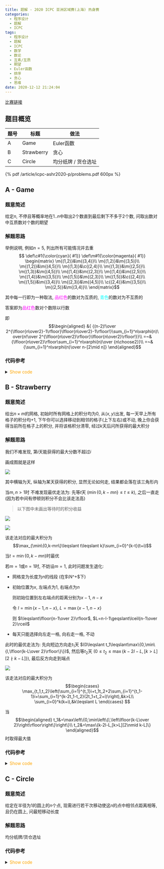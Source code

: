 ```yaml
---
title: 题解 - 2020 ICPC 亚洲区域赛(上海) 热身赛
categories:
  - 程序设计
  - 题解
  - ICPC
tags:
  - 程序设计
  - 题解
  - ICPC
  - 数学
  - 数论
  - 互素/互质
  - 期望
  - Euler函数
  - 排序
  - 贪心
  - 思维
date: 2020-12-12 21:24:04
---
```

[比赛链接](https://ac.nowcoder.com/acm/contest/9731)

<!-- more -->

## 题目概览

| 题号 | 标题       | 做法                |
| ---- | ---------- | ------------------- |
| A    | Game       | Euler函数           |
| B    | Strawberry | 贪心                |
| C    | Circle     | 均分纸牌 / 货仓选址 |

<!-- [官方题解](official_solutions.zip) -->

{% pdf /article/icpc-ashr2020-p/problems.pdf 600px %}

## A - Game

### 题意简述

给定$n$, 不停且等概率地在$1..n$中取出$2$个数直到最后剩下不多于$2$个数, 问取出数对中互质数对个数的期望

### 解题思路

举例说明, 例如$n=5$, 列出所有可能情况并去重
$$
\def\c#1{\color{cyan}{ #1}}
\def\m#1{\color{magenta}{ #1}}
\begin{matrix}
  \m{(1,2)}&\m{(3,4)}\\
  \m{(1,2)}&\m{(3,5)}\\
  \m{(1,2)}&\m{(4,5)}\\
  \m{(1,3)}&\c{(2,4)}\\
  \m{(1,3)}&\m{(2,5)}\\
  \m{(1,3)}&\m{(4,5)}\\
  \m{(1,4)}&\m{(2,3)}\\
  \m{(1,4)}&\m{(2,5)}\\
  \m{(1,4)}&\m{(3,5)}\\
  \m{(1,5)}&\m{(2,3)}\\
  \m{(1,5)}&\c{(2,4)}\\
  \m{(1,5)}&\m{(3,4)}\\
  \m{(2,3)}&\m{(4,5)}\\
  \c{(2,4)}&\m{(3,5)}\\
  \m{(2,5)}&\m{(3,4)}\\
\end{matrix}$$

其中每一行即为一种取法, <font color="magenta">品红色</font>的数对为互质的, <font color="cyan">青色</font>的数对为不互质的

答案即为<font color="magenta">品红色</font>数对个数除以行数

即
$$\begin{aligned}
  &{ {(n-2)!\over 2^{\lfloor{n\over2}-1\rfloor}\lfloor{n\over2}-1\rfloor!}\sum_{i=1}^n\varphi(n)\over{n!\over 2^{\lfloor{n\over2}\rfloor}\lfloor{n\over2}\rfloor!}}\\
  =~&{\lfloor{n\over2}\rfloor\sum_{i=1}^n\varphi(n)\over {n\choose2}}\\
  =~&{\sum_{i=1}^n\varphi(n)\over n-[2\mid n]}
\end{aligned}$$

### 代码参考

<details>
<summary><font color='orange'>Show code</font></summary>

```cpp
/*
 * @Author: Tifa
 * @LastEditTime: 2020-12-12 21:24:04
 * @Description:
 */
#include <bits/stdc++.h>
using namespace std;
const int N = 5e3 + 5;

int64_t gcd(int64_t a, int64_t b) { return b == 0 ? a : gcd(b, a % b); }

bool vis[N];
int prime[N], cnt_prime;
int phi[N];
void init(int n = N - 1) {
    for (int i = 2; i <= n; ++i) {
        if (!vis[i]) phi[prime[++cnt_prime] = i] = i - 1;
        for (int j = 1; j <= cnt_prime && i * prime[j] <= n; ++j) {
            vis[i * prime[j]] = 1;
            phi[i * prime[j]] = phi[i] * prime[j];
            if (i % prime[j] == 0) break;
            phi[i * prime[j]] -= phi[i];
        }
    }
}

int main() {
    init();
    int n;
    cin >> n;
    int64_t a = 0, b = n - (n % 2 == 0);
    for (int i = 1; i <= n; ++i) a += phi[i];
    int64_t g = gcd(a, b);
    cout << a / g << '/' << b / g;
    return 0;
}
```

</details>

## B - Strawberry

### 题意简述

给出$n\times m$的网格, 初始时所有网格上的积分均为$0$, 从$(x,y)$出发, 每一天早上所有格子的积分均+1, 下午你可以选择移动到相邻的格子(上下左右)或不动, 晚上你会获得当前所在格子上的积分, 并将该格积分清零, 经过$k$天后问所获得的最大积分

### 解题思路

我们不难发现, 第$i$天能获得的最大分数不超过$i$

画成图就是这样

![](B-1.svg)

其中横轴为天, 纵轴为某天获得的积分, 显然无论如何走, 结果都会落在该三角形内

当$m,n>1$时
不难发现最优走法为: 先等$t$天 $(\min\{0,k-mn\}\leqslant t\leqslant k)$, 之后一直走 (因为若中间有停顿则积分不会比该走法高)

> 以下图中未画出等待时的积分收益

![](B-2.svg)

![](B-3.svg)

该走法对应的最大积分为
$$\max_{\min\{0,k-mn\}\leqslant t\leqslant k}\sum_{i=0}^{k-t}(t+i)$$

当$t=\min\{0,k-mn\}$时最优

若$m=1$或$n=1$时, 不妨设$m=1$, 此时问题发生退化:

- 网格变为长度为$n$的线段 (在$\N^+$下)
- 初始位置为$x$, 左端点为$1$, 右端点为$n$
  
  则初始位置到左右端点的距离分别为$x-1,~n-x$

  令 $l=\min\{x-1,n-x\}$, $L=\max\{x-1,n-x\}$

  则 $l\leqslant\lfloor{n-1\over 2}\rfloor$, $L=n-l-1\geqslant\lceil{n-1\over 2}\rceil$
- 每天只能选择向左走一格, 向右走一格, 不动

此时的最优走法为: 先向短边方向走$t_1$天 $(0\leqslant t_1\leqslant\max\{0,\min\{l,\lfloor{k-L\over 2}\rfloor\}\})$, 然后等$t_2$天 $(0\leqslant t_2\leqslant\max\{k-2l-L,[k>L][2\nmid k-L]\})$, 最后反方向走到端点

![](B-4.svg)

该走法对应的最大积分为
$$\begin{cases}
  \max_{t_1,t_2}\left(\sum_{i=1}^{t_1}i+t_1t_2+2\sum_{i=1}^{t_1-1}i+\sum_{i=1}^{k-2t_1-t_2}(2t_1+t_2+i)\right),&k>L\\
  \sum_{i=0}^k(k+i),&k\leqslant L
\end{cases}
$$

当
$$\begin{aligned}
  t_1&=\max\left\{0,\min\left\{l,\left\lfloor{k-L\over 2}\right\rfloor\right\}\right\}\\
  t_2&=\max\{k-2l-L,[k>L][2\nmid k-L]\}
\end{aligned}$$
时取得最大值

### 代码参考

<details>
<summary><font color='orange'>Show code</font></summary>

```cpp
/*
 * @Author: Tifa
 * @LastEditTime: 2020-12-12 21:24:04
 * @Description:
 */
#include <bits/stdc++.h>
using namespace std;
using i64 = int64_t;
const int MOD = 998244353, inv2 = (MOD + 1) / 2;

i64 calc(i64 l, i64 r) {
    if (r < l) return 0;
    l %= MOD;
    r %= MOD;
    return (l + r) * (r - l + 1) % MOD * inv2 % MOD;
}

int main() {
    int kase;
    scanf("%d", &kase);
    while (kase--) {
        i64 m, n, x, y, k;
        scanf("%lld%lld%lld%lld%lld", &n, &m, &x, &y, &k);
        if (m > n) {
            swap(m, n);
            swap(x, y);
        }
        if (m == 1) {
            i64 l = min(x - 1, n - x), L = max(x - 1, n - x);
            if (k <= L + 1) {
                printf("%lld\n", calc(1, k));
                continue;
            }
            i64 t1 = max(0ll, min(l, (k - L) / 2));
            i64 t2 = max(k - 2 * t1 - L, (k > L) * ((k - L) & 1));
            i64 ans1 = calc(1, t1);
            i64 ans2 = (t1 * t2 % MOD + 2 * calc(1, t1 - 1) % MOD) % MOD;
            i64 ans3 = calc(2 * t1 + t2, k);
            printf("%lld\n", (ans1 + ans2 + ans3) % MOD);
            continue;
        }
        printf("%lld\n", calc(max(0ll, k - m * n) + 1, k));
    }
    return 0;
}
```

</details>

## C - Circle

### 题意简述

给定在半径为$1$的圆上的$n$个点, 现需进行若干次移动使这$n$的点中相邻点距离相等, 且仍在圆上, 问最短移动长度

### 解题思路

均分纸牌/货仓选址

### 代码参考

<details>
<summary><font color='orange'>Show code</font></summary>

```cpp
/*
 * @Author: Tifa
 * @LastEditTime: 2020-12-12 21:24:04
 * @Description:
 */
#include <bits/stdc++.h>
using namespace std;
const int N = 1e5 + 5;
const double pi = acos(-1.0);
double alpha[N];

int main() {
    int n;
    scanf("%d", &n);
    for (int i = 0; i < n; ++i) scanf("%lf", alpha + i);
    sort(alpha, alpha + n);
    for (int i = 0; i < n; ++i) alpha[i] = pi / 180 * (360.0 / n * i - alpha[i]);
    sort(alpha, alpha + n);
    double ans = 0;
    for (int i = 0; i < n; ++i) ans += abs(alpha[i] - alpha[n / 2]);
    printf("%.12lf", ans);
    return 0;
}
```

</details>
